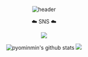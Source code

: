  <div align="center">


![header](https://capsule-render.vercel.app/api?text=Hello,%20I'm%20Min&fontSize=40&type=transparent&color=autok&height=300&section=header&&fontAlignY=45&fontSize=90&desc=&animation=twinkling)
 

 

 
 ☁️ SNS ☁️

 
 <a href="https://www.instagram.com/myopingu_/" target="_blank"><img src="https://img.shields.io/badge/instagram-E4405F?style=flat-square&logo=instagram&logoColor=white"/></a>


![pyominmin's github stats](https://github-readme-stats.vercel.app/api?username=pyominmin&show_icons=true) <img src="http://mazandi.herokuapp.com/api?handle={pyominmin}&theme=cold"/>
 

</div>
